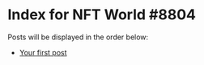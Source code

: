 # Index for NFT World #8804
Posts will be displayed in the order below:

- [Your first post](./001-first.md)

